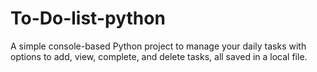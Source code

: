 # To-Do-list-python
A simple console-based Python project to manage your daily tasks with options to add, view, complete, and delete tasks, all saved in a local file.
